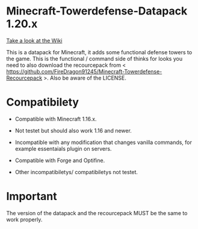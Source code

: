 # Minecraft-Towerdefense-Datapack 1.20.x

[Take a look at the Wiki](https://github.com/FireDragon91245/Minecraft-Towerdefense-Datapack/wiki)

This is a datapack for Minecraft, it adds some functional defense towers to the game.
This is the functional / command side of thinks for looks you need to also download the recourcepack from < https://github.com/FireDragon91245/Minecraft-Towerdefense-Recourcepack >.
Also be aware of the LICENSE.

# Compatibilety
- Compatible with Minecraft 1.16.x.
- Not testet but should also work 1.16 and newer.
- Incompatible with any modification that changes vanilla commands, for example essentaials plugin on servers.
- Compatible with Forge and Optifine.

- Other incompatibiletys/ compatibiletys not testet.

# Important
The version of the datapack and the recourcepack MUST be the same to work properly.
